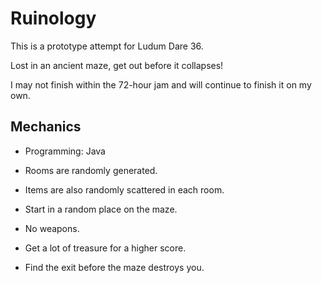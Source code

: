 Ruinology
==========
This is a prototype attempt for Ludum Dare 36.

Lost in an ancient maze, get out before it collapses!

I may not finish within the 72-hour jam and will continue to finish it on my own.

Mechanics
---------
+ Programming: Java

- Rooms are randomly generated.
- Items are also randomly scattered in each room.
- Start in a random place on the maze.

- No weapons.
- Get a lot of treasure for a higher score.
- Find the exit before the maze destroys you.
